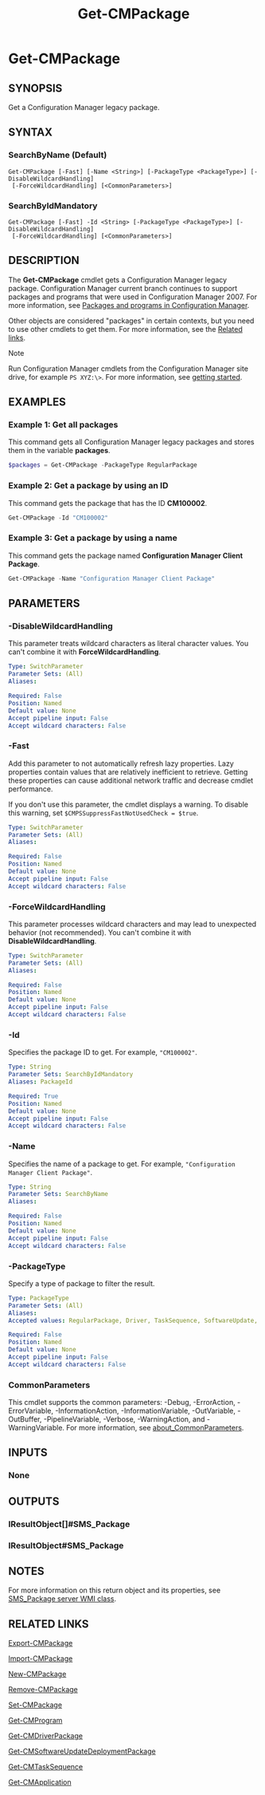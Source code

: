 ﻿---
description: Get a Configuration Manager legacy package.
external help file: AdminUI.PS.dll-Help.xml
Module Name: ConfigurationManager
ms.date: 03/24/2021
schema: 2.0.0
title: Get-CMPackage
---

# Get-CMPackage

## SYNOPSIS

Get a Configuration Manager legacy package.

## SYNTAX

### SearchByName (Default)
```
Get-CMPackage [-Fast] [-Name <String>] [-PackageType <PackageType>] [-DisableWildcardHandling]
 [-ForceWildcardHandling] [<CommonParameters>]
```

### SearchByIdMandatory
```
Get-CMPackage [-Fast] -Id <String> [-PackageType <PackageType>] [-DisableWildcardHandling]
 [-ForceWildcardHandling] [<CommonParameters>]
```

## DESCRIPTION

The **Get-CMPackage** cmdlet gets a Configuration Manager legacy package. Configuration Manager current branch continues to support packages and programs that were used in Configuration Manager 2007. For more information, see [Packages and programs in Configuration Manager](/mem/configmgr/apps/deploy-use/packages-and-programs).

Other objects are considered "packages" in certain contexts, but you need to use other cmdlets to get them. For more information, see the [Related links](#related-links).

> [!NOTE]
> Run Configuration Manager cmdlets from the Configuration Manager site drive, for example `PS XYZ:\>`. For more information, see [getting started](/powershell/sccm/overview).

## EXAMPLES

### Example 1: Get all packages

This command gets all Configuration Manager legacy packages and stores them in the variable **packages**.

```powershell
$packages = Get-CMPackage -PackageType RegularPackage
```

### Example 2: Get a package by using an ID

This command gets the package that has the ID **CM100002**.

```powershell
Get-CMPackage -Id "CM100002"
```

### Example 3: Get a package by using a name

This command gets the package named **Configuration Manager Client Package**.

```powershell
Get-CMPackage -Name "Configuration Manager Client Package"
```

## PARAMETERS

### -DisableWildcardHandling

This parameter treats wildcard characters as literal character values. You can't combine it with **ForceWildcardHandling**.

```yaml
Type: SwitchParameter
Parameter Sets: (All)
Aliases:

Required: False
Position: Named
Default value: None
Accept pipeline input: False
Accept wildcard characters: False
```

### -Fast

Add this parameter to not automatically refresh lazy properties. Lazy properties contain values that are relatively inefficient to retrieve. Getting these properties can cause additional network traffic and decrease cmdlet performance.

If you don't use this parameter, the cmdlet displays a warning. To disable this warning, set `$CMPSSuppressFastNotUsedCheck = $true`.

```yaml
Type: SwitchParameter
Parameter Sets: (All)
Aliases:

Required: False
Position: Named
Default value: None
Accept pipeline input: False
Accept wildcard characters: False
```

### -ForceWildcardHandling

This parameter processes wildcard characters and may lead to unexpected behavior (not recommended). You can't combine it with **DisableWildcardHandling**.

```yaml
Type: SwitchParameter
Parameter Sets: (All)
Aliases:

Required: False
Position: Named
Default value: None
Accept pipeline input: False
Accept wildcard characters: False
```

### -Id

Specifies the package ID to get. For example, `"CM100002"`.

```yaml
Type: String
Parameter Sets: SearchByIdMandatory
Aliases: PackageId

Required: True
Position: Named
Default value: None
Accept pipeline input: False
Accept wildcard characters: False
```

### -Name

Specifies the name of a package to get. For example, `"Configuration Manager Client Package"`.

```yaml
Type: String
Parameter Sets: SearchByName
Aliases:

Required: False
Position: Named
Default value: None
Accept pipeline input: False
Accept wildcard characters: False
```

### -PackageType

Specify a type of package to filter the result.

```yaml
Type: PackageType
Parameter Sets: (All)
Aliases:
Accepted values: RegularPackage, Driver, TaskSequence, SoftwareUpdate, ContentPackage, ImageDeployment, BootImage, OSInstallPackage

Required: False
Position: Named
Default value: None
Accept pipeline input: False
Accept wildcard characters: False
```

### CommonParameters
This cmdlet supports the common parameters: -Debug, -ErrorAction, -ErrorVariable, -InformationAction, -InformationVariable, -OutVariable, -OutBuffer, -PipelineVariable, -Verbose, -WarningAction, and -WarningVariable. For more information, see [about_CommonParameters](http://go.microsoft.com/fwlink/?LinkID=113216).

## INPUTS

### None

## OUTPUTS

### IResultObject[]#SMS_Package

### IResultObject#SMS_Package

## NOTES

For more information on this return object and its properties, see [SMS_Package server WMI class](/mem/configmgr/develop/reference/core/servers/configure/sms_package-server-wmi-class).

## RELATED LINKS

[Export-CMPackage](Export-CMPackage.md)

[Import-CMPackage](Import-CMPackage.md)

[New-CMPackage](New-CMPackage.md)

[Remove-CMPackage](Remove-CMPackage.md)

[Set-CMPackage](Set-CMPackage.md)

[Get-CMProgram](Get-CMProgram.md)

[Get-CMDriverPackage](Get-CMDriverPackage.md)

[Get-CMSoftwareUpdateDeploymentPackage](Get-CMSoftwareUpdateDeploymentPackage.md)

[Get-CMTaskSequence](Get-CMTaskSequence.md)

[Get-CMApplication](Get-CMApplication.md)
